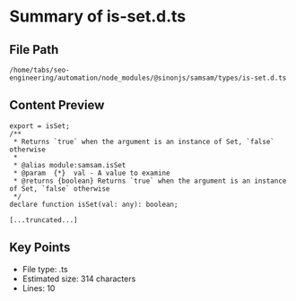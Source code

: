# Summary of is-set.d.ts
  
## File Path
`/home/tabs/seo-engineering/automation/node_modules/@sinonjs/samsam/types/is-set.d.ts`

## Content Preview
```
export = isSet;
/**
 * Returns `true` when the argument is an instance of Set, `false` otherwise
 *
 * @alias module:samsam.isSet
 * @param  {*}  val - A value to examine
 * @returns {boolean} Returns `true` when the argument is an instance of Set, `false` otherwise
 */
declare function isSet(val: any): boolean;

[...truncated...]
```

## Key Points
- File type: .ts
- Estimated size: 314 characters
- Lines: 10
